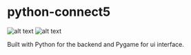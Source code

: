 # python-connect5

![alt text](http://url/to/readmeimg/c5.png)
![alt text](http://url/to/readmeimg/menu.png)

Built with Python for the backend and Pygame for ui interface.
